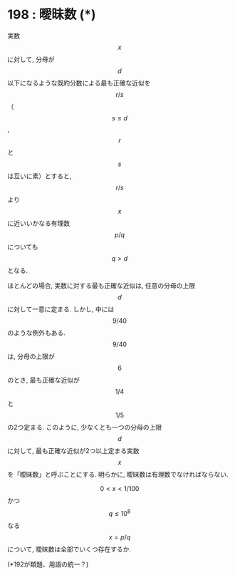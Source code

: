 # 198 : 曖昧数 \(\*\)

実数$$x$$に対して, 分母が$$d$$以下になるような既約分数による最も正確な近似を$$r/s$$（$$s ≤ d$$, $$r$$と$$s$$は互いに素）とすると, $$r/s$$より$$x$$に近いいかなる有理数$$p/q$$についても$$q > d$$となる.

ほとんどの場合, 実数に対する最も正確な近似は, 任意の分母の上限$$d$$に対して一意に定まる. しかし, 中には$$9/40$$のような例外もある. $$9/40$$は, 分母の上限が$$6$$のとき, 最も正確な近似が$$1/4$$と$$1/5$$の2つ定まる. このように, 少なくとも一つの分母の上限$$d$$に対して, 最も正確な近似が2つ以上定まる実数$$x$$を「曖昧数」と呼ぶことにする. 明らかに, 曖昧数は有理数でなければならない.

$$0 < x < 1/100$$かつ$$q ≤ 10^8$$なる$$x = p/q$$について, 曖昧数は全部でいくつ存在するか.

\(\*192が類題、用語の統一？\)

